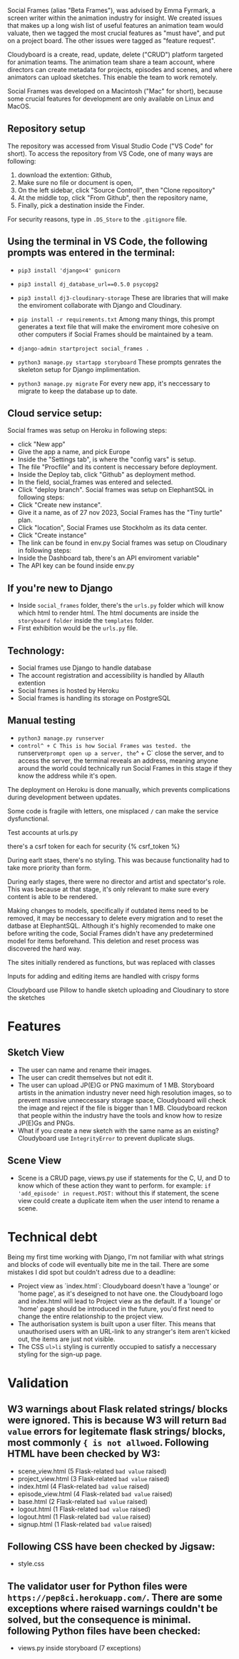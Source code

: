 Social Frames (alias "Beta Frames"), was advised by Emma Fyrmark, a screen writer within the animation industry for insight. We created issues that makes up a long wish list of useful features an animation team would valuate, then we tagged the most crucial features as "must have", and put on a project board. The other issues were tagged as "feature request".

Cloudyboard is a create, read, update, delete ("CRUD") platform targeted for animation teams. The animation team share a team account, where directors can create metadata for projects, episodes and scenes, and where animators can upload sketches. This enable the team to work remotely.

Social Frames was developed on a Macintosh ("Mac" for short), because some crucial features for development are only available on Linux and MacOS.

Repository setup
------
The repository was accessed from Visual Studio Code ("VS Code" for short). To access the repository from VS Code, one of many ways are following:
1. download the extention: Github,
2. Make sure no file or document is open,
3. On the left sidebar, click "Source Controll", then "Clone repository"
4. At the middle top, click "From Github", then the repository name,
5. Finally, pick a destination inside the Finder.

For security reasons, type in `.DS_Store` to the `.gitignore` file.

Using the terminal in VS Code, the following prompts was entered in the terminal:
------
- `pip3 install 'django<4' gunicorn`
- `pip3 install dj_database_url==0.5.0 psycopg2`
- `pip3 install dj3-cloudinary-storage`
These are libraries that will make the enviroment collaborate with Django and Cloudinary.

- `pip install -r requirements.txt`
Among many things, this prompt generates a text file that will make the enviroment more cohesive on other computers if Social Frames should be maintained by a team.

- `django-admin startproject social_frames .`
- `python3 manage.py startapp storyboard`
These prompts genrates the skeleton setup for Django implimentation.

- `python3 manage.py migrate`
For every new app, it's neccessary to migrate to keep the database up to date.

Cloud service setup:
------
Social frames was setup on Heroku in following steps:
- click "New app"
- Give the app a name, and pick Europe
- Inside the "Settings tab", is where the "config vars" is setup.
- The file "Procfile" and its content is neccessary before deployment.
- Inside the Deploy tab, click "Github" as deployment method.
- In the field, social_frames was entered and selected.
- Click "deploy branch".
Social frames was setup on ElephantSQL in following steps:
- Click "Create new instance".
- Give it a name, as of 27 nov 2023, Social Frames has the "Tiny turtle" plan.
- Click "location", Social Frames use Stockholm as its data center.
- Click "Create instance"
- The link can be found in env.py
Social frames was setup on Cloudinary in following steps:
- Inside the Dashboard tab, there's an API enviroment variable"
- The API key can be found inside env.py

If you're new to Django
------
- Inside `social_frames` folder, there's the `urls.py` folder which will know which html to render html. The html documents are inside the `storyboard folder` inside the `templates` folder.
- First exhibition would be the `urls.py` file.

Technology:
------
- Social frames use Django to handle database
- The account registration and accessibility is handled by Allauth extention
- Social frames is hosted by Heroku
- Social frames is handling its storage on PostgreSQL

Manual testing
------
- `python3 manage.py runserver`
- `control^ + C
This is how Social Frames was tested. the `runserver` prompt open up a server, the `^ + C` close the server, and to access the server, the terminal reveals an address, meaning anyone around the world could technically run Social Frames in this stage if they know the address while it's open.

The deployment on Heroku is done manually, which prevents complications during development between updates.

Some code is fragile with letters, one misplaced `/` can make the service dysfunctional.

Test accounts at urls.py

there's a csrf token for each for security {% csrf_token %}

During earlt staes, there's no styling. This was because functionality had to take more priority than form.

During early stages, there were no director and artist and spectator's role. This was because at that stage, it's only relevant to make sure every content is able to be rendered.

Making changes to models, specifically if outdated items need to be removed, it may be neccessary to delete every migration and to reset the datbase at ElephantSQL. Although it's highly recomended to make one before writing the code, Social Frames didn't have any predetermined model for items beforehand. This deletion and reset process was discovered the hard way.

The sites initially rendered as functions, but was replaced with classes

Inputs for adding and editing items are handled with crispy forms

Cloudyboard use Pillow to handle sketch uploading and Cloudinary to store the sketches


Features
======

Sketch View
------
- The user can name and rename their images.
- The user can credit themselves but not edit it.
- The user can upload JP(E)G or PNG maximum of 1 MB. Storyboard artists in the animation industry never need high resolution images, so to prevent massive unneccessary storage space, Cloudyboard will check the image and reject if the file is bigger than 1 MB. Cloudyboard reckon that people within the industry have the tools and know how to resize JP(E)Gs and PNGs.
- What if you create a new sketch with the same name as an existing? Cloudyboard use `IntegrityError` to prevent duplicate slugs.

Scene View
------
- Scene is a CRUD page, views.py use if statements for the C, U, and D to know which of these action they want to perform. for example: `if 'add_episode' in request.POST:` without this if statement, the scene view could create a duplicate item when the user intend to rename a scene.

Technical debt
======
Being my first time working with Django, I'm not familiar with what strings and blocks of code will eventually bite me in the tail. There are some mistakes I did spot but couldn't adress due to a deadline:
- Project view as ´index.html´: Cloudyboard doesn't have a 'lounge' or 'home page', as it's deseigned to not have one. the Cloudyboard logo and index.html will lead to Project view as the default. If a 'lounge' or 'home' page should be introduced in the future, you'd first need to change the entire relationship to the project view.
- The authorisation system is built upon a user filter. This means that unauthorised users with an URL-link to any stranger's item aren't kicked out, the items are just not visible.
- The CSS `ul>li` styling is currently occupied to satisfy a neccessary styling for the sign-up page.

Validation
======

W3 warnings about Flask related strings/ blocks were ignored. This is because W3 will return `Bad value` errors for legitemate flask strings/ blocks, most commonly `{ is not allwoed`. Following HTML have been checked by W3:
------
- scene_view.html (5 Flask-related `bad value` raised)
- project_view.html (3 Flask-related `bad value` raised)
- index.html (4 Flask-related `bad value` raised)
- episode_view.html (4 Flask-related `bad value` raised)
- base.html (2 Flask-related `bad value` raised)
- logout.html (1 Flask-related `bad value` raised)
- logout.html (1 Flask-related `bad value` raised)
- signup.html (1 Flask-related `bad value` raised)

Following CSS have been checked by Jigsaw:
------
- style.css

The validator user for Python files were `https://pep8ci.herokuapp.com/`. There are some exceptions where raised warnings couldn't be solved, but the consequence is minimal. following Python files have been checked:
------
- views.py inside storyboard (7 exceptions)